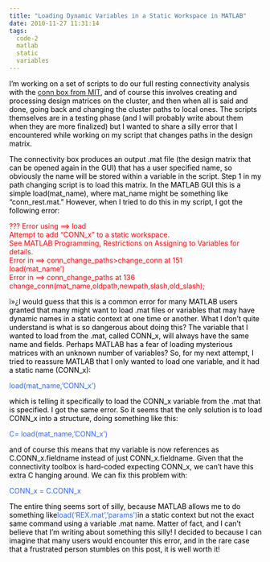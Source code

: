 ```yaml
---
title: "Loading Dynamic Variables in a Static Workspace in MATLAB"
date: 2010-11-27 11:31:14
tags:
  code-2
  matlab
  static
  variables
---
```



<span style="color: #000000;">I’m working on a set of scripts to do our full resting connectivity analysis with the [conn box from MIT](http://web.mit.edu/swg/software.htm), and of course this involves creating and processing design matrices on the cluster, and then when all is said and done, going back and changing the cluster paths to local ones. The scripts themselves are in a testing phase (and I will probably write about them when they are more finalized) but I wanted to share a silly error that I encountered while working on my script that changes paths in the design matrix.</span>

<span style="color: #000000;">The connectivity box produces an output .mat file (the design matrix that can be opened again in the GUI) that has a user specified name, so obviously the name will be stored within a variable in the script. Step 1 in my path changing script is to load this matrix. In the MATLAB GUI this is a simple load(mat_name), where mat_name might be something like “conn_rest.mat.” However, when I tried to do this in my script, I got the following error:</span>

<span style="color: #ff0000;">??? Error using ==> load</span>  
<span style="color: #ff0000;">Attempt to add “CONN_x” to a static workspace.</span>  
<span style="color: #ff0000;"> See MATLAB Programming, Restrictions on Assigning to Variables for details.</span>  
<span style="color: #ff0000;">Error in ==> conn_change_paths>change_conn at 151</span>  
<span style="color: #ff0000;">load(mat_name’)</span>  
<span style="color: #ff0000;">Error in ==> conn_change_paths at 136</span>  
<span style="color: #ff0000;"> change_conn(mat_name,oldpath,newpath,slash,old_slash);</span>

ï»¿<span style="color: #000000;">I would guess that this is a common error for many MATLAB users granted that many might want to load .mat files or variables that may have dynamic names in a static context at one time or another. What I don’t quite understand is what is so dangerous about doing this? The variable that I wanted to load from the .mat, called CONN_x, will always have the same name and fields. Perhaps MATLAB has a fear of loading mysterious matrices with an unknown number of variables? So, for my next attempt, I tried to reassure MATLAB that I only wanted to load one variable, and it had a static name (CONN_x):</span>

<span style="color: #3366ff;">load(mat_name,’CONN_x’)</span>

<span style="color: #000000;">which is telling it specifically to load the CONN_x variable from the .mat that is specified. I got the same error. So it seems that the only solution is to load CONN_x into a structure, doing something like this:</span>

<span style="color: #3366ff;">C= load(mat_name,’CONN_x’)</span>

<span style="color: #000000;">and of course this means that my variable is now references as C.CONN_x.fieldname instead of just CONN_x.fieldname. Given that the connectivity toolbox is hard-coded expecting CONN_x, we can’t have this extra C hanging around. We can fix this problem with:</span>

<span style="color: #3366ff;">CONN_x = C.CONN_x</span>

<span style="color: #000000;">The entire thing seems sort of silly, because MATLAB allows me to do something like</span><span style="color: #3366ff;">load(‘REX.mat’,’params’)</span><span style="color: #000000;">in a static context but not the exact same command using a variable .mat name. Matter of fact, and I can’t believe that I’m writing about something this silly! I decided to because I can imagine that many users would encounter this error, and in the rare case that a frustrated person stumbles on this post, it is well worth it!</span>


